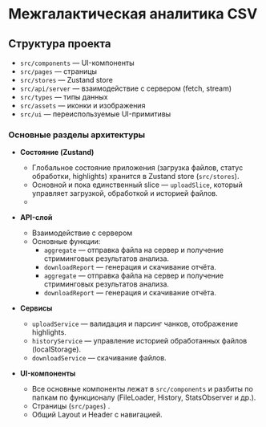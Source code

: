 # Межгалактическая аналитика CSV

## Структура проекта

- `src/components` — UI-компоненты
- `src/pages` — страницы
- `src/stores` — Zustand store
- `src/api/server` — взаимодействие с сервером (fetch, stream)
- `src/types` — типы данных
- `src/assets` — иконки и изображения
- `src/ui` — переиспользуемые UI-примитивы

### Основные разделы архитектуры

- **Состояние (Zustand)**

  - Глобальное состояние приложения (загрузка файлов, статус обработки, highlights) хранится в Zustand store (`src/stores`).
  - Основной и пока единственный slice — `uploadSlice`, который управляет загрузкой, обработкой и историей файлов.
  - 
- **API-слой**

  - Взаимодействие с сервером
  - Основные функции:
    - `aggregate` — отправка файла на сервер и получение стриминговых результатов анализа.
    - `downloadReport` — генерация и скачивание отчёта.
    - `aggregate` — отправка файла на сервер и получение стриминговых результатов анализа.
    - `downloadReport` — генерация и скачивание отчёта.
- **Сервисы**

  - `uploadService` — валидация и парсинг чанков, отображение highlights.
  - `historyService` — управление историей обработанных файлов (localStorage).
  - `downloadService` — скачивание файлов.
- **UI-компоненты**

  - Все основные компоненты лежат в `src/components` и разбиты по папкам по функционалу (FileLoader, History, StatsObserver и др.).
  - Страницы (`src/pages`) .
  - Общий Layout и Header с навигацией.
